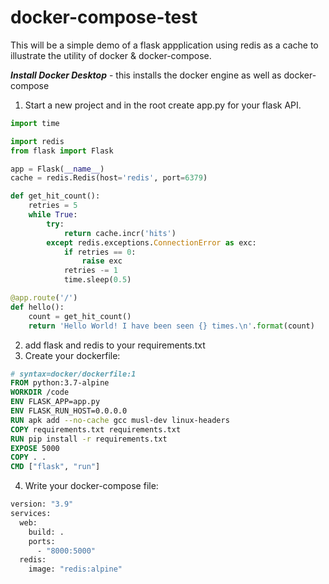 # docker-compose-test

This will be a simple demo of a flask appplication using redis as a cache to illustrate the utility of docker & docker-compose.

***Install Docker Desktop*** - this installs the docker engine as well as docker-compose

1. Start a new project and in the root create app.py for your flask API.
```python
import time

import redis
from flask import Flask

app = Flask(__name__)
cache = redis.Redis(host='redis', port=6379)

def get_hit_count():
    retries = 5
    while True:
        try:
            return cache.incr('hits')
        except redis.exceptions.ConnectionError as exc:
            if retries == 0:
                raise exc
            retries -= 1
            time.sleep(0.5)

@app.route('/')
def hello():
    count = get_hit_count()
    return 'Hello World! I have been seen {} times.\n'.format(count)
```
2. add flask and redis to your requirements.txt
3. Create your dockerfile:
```dockerfile
# syntax=docker/dockerfile:1
FROM python:3.7-alpine
WORKDIR /code
ENV FLASK_APP=app.py
ENV FLASK_RUN_HOST=0.0.0.0
RUN apk add --no-cache gcc musl-dev linux-headers
COPY requirements.txt requirements.txt
RUN pip install -r requirements.txt
EXPOSE 5000
COPY . .
CMD ["flask", "run"]
```

4. Write your docker-compose file:
```dockerfile
version: "3.9"
services:
  web:
    build: .
    ports:
      - "8000:5000"
  redis:
    image: "redis:alpine"
```


